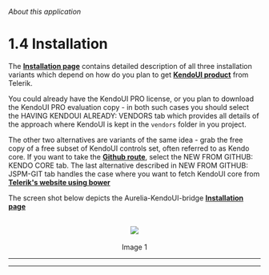 _About this application_
# 1.4 Installation

The **[Installation page](http://aurelia-ui-toolkits.github.io/demo-kendo/#/installation)** contains detailed description of all three installation variants which depend on how do you plan to get **[KendoUI product](http://www.telerik.com/kendo-ui)** from Telerik.
<br>

You could already have the KendoUI PRO license, or you plan to download the KendoUI PRO evaluation copy - in both such cases you should select the HAVING KENDOUI ALREADY: VENDORS tab which provides all details of the approach where KendoUI is kept in the `vendors` folder in you project.

The other two alternatives are variants of the same idea - grab the free copy of a free subset of KendoUI controls set, often referred to as Kendo core. If you want to take the **[Github route](https://github.com/telerik/kendo-ui-core)**, select the NEW FROM GITHUB: KENDO CORE tab. The last alternative described in NEW FROM GITHUB: JSPM-GIT tab handles the case where you want to fetch KendoUI core from **[Telerik's website using bower](http://docs.telerik.com/kendo-ui/intro/installation/bower-install#install-bower-packages)**

The screen shot below depicts the Aurelia-KendoUI-bridge **[Installation page](#/installation/installation.html)**
<br>
<br>
<p align=center>
  <img src="https://cloud.githubusercontent.com/assets/2712405/15594523/3ed8fb44-2384-11e6-8dcb-89379d681dc8.png"></img>
 <br><br>
Image 1
</p>

***
***
